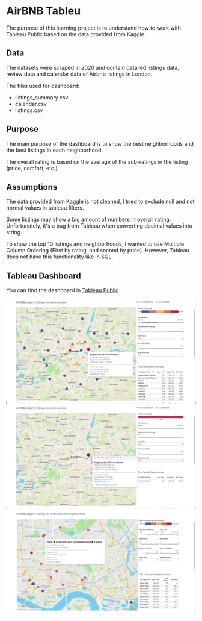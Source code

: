 # AirBNB Tableu

The purpose of this learning project is to understand how to work with Tableau Public based on the data provided from Kaggle.


## Data

The datasets were scraped in 2020 and contain detailed listings data, review data and calendar data of Airbnb listings in London.

The files used for dashboard: 

- listings_summary.csv
- calendar.csv
- listings.csv


## Purpose

The main purpose of the dashboard is to show the best neighborhoods and the best listings in each neighborhood.

The overall rating is based on the average of the sub-ratings in the listing (price, comfort, etc.)

## Assumptions

The data provided from Kaggle is not cleaned, I tried to exclude null and not normal values in tableau filters.

Some listings may show a big amount of numbers in overall rating. Unfortunately, it's a bug from Tableau when converting decimal values into string.

To show the top 10 listings and neighborhoods, I wanted to use Multiple Column Ordering (First by rating, and second by price). However, Tableau does not have this functionality like in SQL.


## Tableau Dashboard

You can find the dashboard in [Tableau Public](https://public.tableau.com/views/AirBNBLondon2019/LondonDashboard?:language=en-US&:sid=&:redirect=auth&:display_count=n&:origin=viz_share_link)

![Dashboard](Screenshots/Dashboard.png)
![Dashboard Neighborhood](<Screenshots/Dashboard Neighborhood.png>)
![Dashboard Listings](<Screenshots/Dashboard Listings.png>)